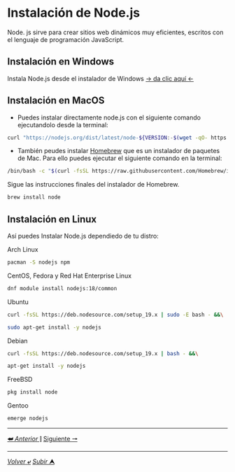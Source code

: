 # Instalación de Node.js

Node. js sirve para crear sitios web dinámicos muy eficientes, escritos con el lenguaje de programación JavaScript.

## Instalación en Windows

Instala Node.js desde el instalador de Windows [-> da clic aquí <-](https://nodejs.org/en/#home-downloadhead)

## Instalación en MacOS

- Puedes instalar directamente node.js con el siguiente comando ejecutandolo desde la terminal:

```bash
curl "https://nodejs.org/dist/latest/node-${VERSION:-$(wget -qO- https://nodejs.org/dist/latest/ | sed -nE 's|.*>node-(.*)\.pkg</a>.*|\1|p')}.pkg" > "$HOME/Downloads/node-latest.pkg" && sudo installer -store -pkg "$HOME/Downloads/node-latest.pkg" -target "/"
```

- También peudes instalar [Homebrew](https://brew.sh/index_es) que es un instalador de paquetes de Mac. Para ello puedes ejecutar el siguiente comando en la terminal:

```bash
/bin/bash -c "$(curl -fsSL https://raw.githubusercontent.com/Homebrew/install/HEAD/install.sh)"
```

Sigue las instrucciones finales del instalador de Homebrew.

```bash
brew install node
```

## Instalación en Linux

Así puedes Instalar Node.js dependiedo de tu distro:

Arch Linux

```bash
pacman -S nodejs npm
```

CentOS, Fedora y Red Hat Enterprise Linux
```bash
dnf module install nodejs:18/common
```

Ubuntu
```bash
curl -fsSL https://deb.nodesource.com/setup_19.x | sudo -E bash - &&\

sudo apt-get install -y nodejs
```

Debian
```bash
curl -fsSL https://deb.nodesource.com/setup_19.x | bash - &&\

apt-get install -y nodejs
```
FreeBSD
```bash
pkg install node
```
Gentoo
```bash
emerge nodejs
```

---

[**&#11176;** *Anterior* &#11007;](/00-Prework/mysql.md "Instalación de MySQL") 
[Siguiente **&#129042;**](/README.md "Menu principal")

---

[*Volver* **&ldca;**](/README.md "Menu principal") 
[*Subir* **&#11165;**](# "Ir al título")